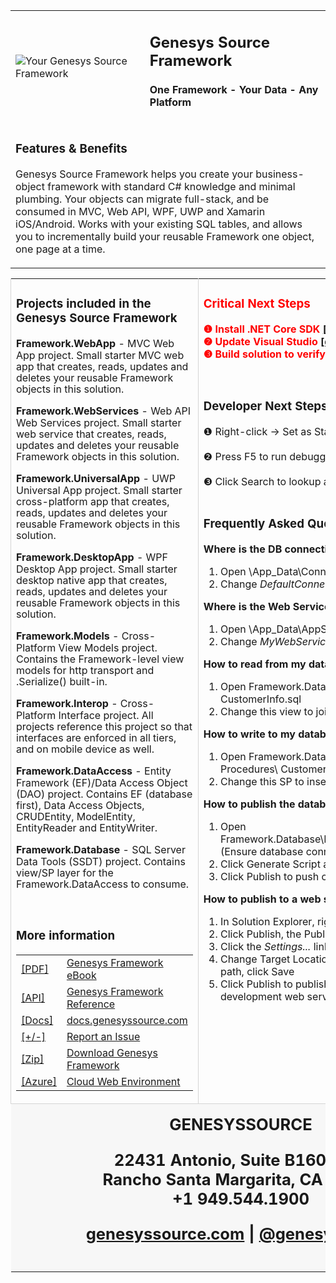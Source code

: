 ﻿<div style="margin: 0px auto; width: 100%; color: slategray;">
<table>
<tbody>
<tr>
<td>

<img alt="Your Genesys Source Framework" src="https://www.genesyssource.com/images/welcome/Genesys-Source-Logo-71x71-Transparent.png">

</td>
<td>

<h2> Genesys Source Framework </h2>

<h4>One Framework - Your Data - Any Platform</h4>

</td>
</tr>
<tr>
<td colspan="2">

### Features & Benefits

Genesys Source Framework helps you create your business-object framework with standard C# knowledge and minimal plumbing. Your objects can migrate full-stack, and be consumed in MVC, Web API, WPF, UWP and Xamarin iOS/Android. Works with your existing SQL tables, and allows you to incrementally build your reusable Framework one object, one page at a time.

</td>
</tr>
</table>
</tbody>
<table>
<tbody>
<tr>

<td style="vertical-align: top; border-left-color: rgb(213, 213, 213); border-left-width: 1px; border-left-style: solid;">

### Projects included in the Genesys Source Framework

<div>

<strong>Framework.WebApp</strong> - <span style="text-align:justify; line-height:18px">MVC Web App project. Small starter MVC web app that creates, reads, updates and deletes your reusable Framework objects in this solution. </span>

<strong>Framework.WebServices</strong> - <span style="text-align:justify; line-height:18px">Web API Web Services project. Small starter web service that creates, reads, updates and deletes your reusable Framework objects in this solution. </span>

<strong>Framework.UniversalApp</strong> - <span style="text-align:justify; line-height:18px">UWP Universal App project. Small starter cross-platform app that creates, reads, updates and deletes your reusable Framework objects in this solution. </span>

<strong>Framework.DesktopApp</strong> - <span style="text-align:justify; line-height:18px">WPF Desktop App project. Small starter desktop native app that creates, reads, updates and deletes your reusable Framework objects in this solution. </span>

<strong>Framework.Models</strong> - <span style="text-align:justify; line-height:18px">Cross-Platform View Models project. Contains the Framework-level view models for http transport and .Serialize() built-in.</span>

<strong>Framework.Interop</strong> - <span style="text-align:justify; line-height:18px">Cross-Platform Interface project. All projects reference this project so that interfaces are enforced in all tiers, and on mobile device as well.</span>

<strong>Framework.DataAccess</strong> - <span style="text-align:justify; line-height:18px">Entity Framework (EF)/Data Access Object (DAO) project. Contains EF (database first), Data Access Objects, CRUDEntity, ModelEntity, EntityReader and EntityWriter.</span>

<strong>Framework.Database</strong> - <span style="text-align:justify; line-height:18px">SQL Server Data Tools (SSDT) project. Contains view/SP layer for the Framework.DataAccess to consume.</span>

</div>
<br />

### More information

<div>
    <table>
        <tr>
            <td><a href="https://docs.genesyssource.com/products/genesys-framework/genesys-framework-ebook.pdf" target="_blank">[PDF]</a></td>
            <td><a href="https://docs.genesyssource.com/products/genesys-framework/genesys-framework-ebook.pdf" target="_blank">Genesys Framework eBook</a></td>
        </tr>
        <tr>
            <td><a href="https://docs.genesyssource.com/reference/genesys-framework" target="_blank">[API]</a></td>
            <td><a href="https://docs.genesyssource.com/reference/genesys-framework" target="_blank">Genesys Framework Reference</a></td>
        </tr>
        <tr>
            <td><a href="https://docs.genesyssource.com" target="_blank">[Docs]</a></td>
            <td><a href="https://docs.genesyssource.com" target="_blank">docs.genesyssource.com</a></td>
        </tr>
        <tr>
            <td><a href="https://github.com/GenesysSource/Framework/issues/new" target="_blank">[+/-]</a></td>
            <td><a href="https://github.com/GenesysSource/Framework/issues/new" target="_blank">Report an Issue</a></td>
        </tr>
        <tr>
            <td><a href="https://cloud.genesyssource.com/genesys-framework" target="_blank">[Zip]</a></td>
            <td><a href="https://cloud.genesyssource.com/genesys-framework" target="_blank">Download Genesys Framework</a></td>
        </tr>
        <tr>
            <td><a href="https://www.microsoft.com/net/download" target="_blank">[Azure]</a></td>
            <td><a href="https://www.microsoft.com/net/download" target="_blank">Cloud Web Environment</a></td>
        </tr>
    </table>
</div>

</td>

<td style="vertical-align: top; border-left-color: rgb(213, 213, 213); border-left-width: 1px; border-left-style: solid;">

<div style="text-align: left; color: red;">

### Critical Next Steps

<strong>❶ Install .NET Core SDK <a href="https://www.microsoft.com/net/download">[download]</a></strong>
<br />
<strong>❷ Update Visual Studio <a href="https://docs.microsoft.com/en-us/visualstudio/install/update-visual-studio?view=vs-2017">[download]</a></strong>
<br />
<strong>❸ Build solution to verify .NET Core</strong>

</div>

<div>

<br />

### Developer Next Steps

<div>❶ Right-click -> Set as Startup Project</div>
<br />
<div>❷ Press F5 to run debugger</div>
<br />
<div>❸ Click Search to lookup a customer</div>

</div>

<br />

### Frequently Asked Questions

**Where is the DB connection string?**

1.  Open \App_Data\ConnectionStrings.json
2.  Change _DefaultConnection_ to match your DB

**Where is the Web Service Url?**

1.  Open \App_Data\AppSettings.json
2.  Change _MyWebService_ to match your Url

**How to read from my database?**

1.  Open Framework.Database\ CustomerCode\ Views\ CustomerInfo.sql
2.  Change this view to join to your "Person" table

**How to write to my database?**

1.  Open Framework.Database\ CustomerCode\ Stored Procedures\ CustomerInsert.sql
2.  Change this SP to insert to your "Person" table

**How to publish the database?**

1.  Open Framework.Database\Publish\PublishToDev.publish.xml (Ensure database connection is correct)
2.  Click Generate Script and review
3.  Click Publish to push changes to SQL

**How to publish to a web server?**

1.  In Solution Explorer, right-click Framework.WebApp
2.  Click Publish, the Publish window will display
3.  Click the _Settings..._ link in the Publish window
4.  Change Target Location to the dev web site folder path, click Save
5.  Click Publish to publish the project to your development web server

</td>

</tr>

<tr>

<td style="border-top-color: rgb(213, 213, 213); border-top-width: 1px; border-top-style: solid; background-color: rgb(247, 247, 247);" colspan="2">

<div style="padding: 15px 40px 15px 15px; text-align: center; vertical-align: top;">

<div style="text-align:center;font-size: 1.6em; font-weight: bold;">
<strong>GENESYSSOURCE</strong>

22431 Antonio, Suite B160-843
<br />
Rancho Santa Margarita, CA 92688
<br />
+1 949.544.1900
<br />

[genesyssource.com](http://www.genesyssource.com) | [@genesyssource](http://www.twitter.com/genesyssource)


</div>
</div>

</td>

</tr>

</tbody>

</table>

</div>